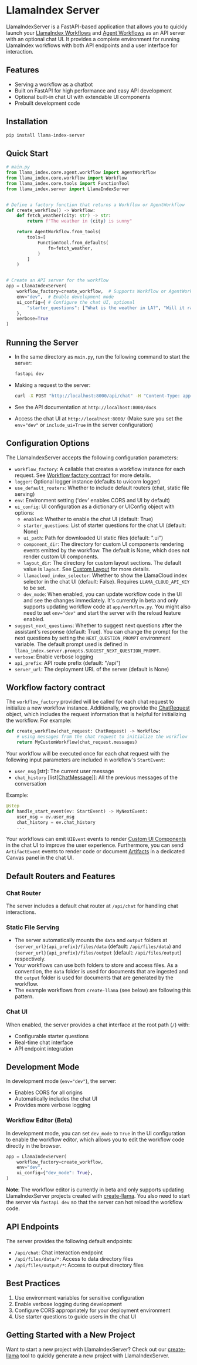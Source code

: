 # LlamaIndex Server

LlamaIndexServer is a FastAPI-based application that allows you to quickly launch your [LlamaIndex Workflows](https://docs.llamaindex.ai/en/stable/module_guides/workflow/#workflows) and [Agent Workflows](https://docs.llamaindex.ai/en/stable/understanding/agent/multi_agent/) as an API server with an optional chat UI. It provides a complete environment for running LlamaIndex workflows with both API endpoints and a user interface for interaction.

## Features

- Serving a workflow as a chatbot
- Built on FastAPI for high performance and easy API development
- Optional built-in chat UI with extendable UI components
- Prebuilt development code

## Installation

```bash
pip install llama-index-server
```

## Quick Start

```python
# main.py
from llama_index.core.agent.workflow import AgentWorkflow
from llama_index.core.workflow import Workflow
from llama_index.core.tools import FunctionTool
from llama_index.server import LlamaIndexServer


# Define a factory function that returns a Workflow or AgentWorkflow
def create_workflow() -> Workflow:
    def fetch_weather(city: str) -> str:
        return f"The weather in {city} is sunny"

    return AgentWorkflow.from_tools(
        tools=[
            FunctionTool.from_defaults(
                fn=fetch_weather,
            )
        ]
    )


# Create an API server for the workflow
app = LlamaIndexServer(
    workflow_factory=create_workflow,  # Supports Workflow or AgentWorkflow
    env="dev",  # Enable development mode
    ui_config={ # Configure the chat UI, optional
        "starter_questions": ["What is the weather in LA?", "Will it rain in SF?"],
    },
    verbose=True
)
```

## Running the Server

- In the same directory as `main.py`, run the following command to start the server:

  ```bash
  fastapi dev
  ```

- Making a request to the server:

  ```bash
  curl -X POST "http://localhost:8000/api/chat" -H "Content-Type: application/json" -d '{"message": "What is the weather in Tokyo?"}'
  ```

- See the API documentation at `http://localhost:8000/docs`
- Access the chat UI at `http://localhost:8000/` (Make sure you set the `env="dev"` or `include_ui=True` in the server configuration)

## Configuration Options

The LlamaIndexServer accepts the following configuration parameters:

- `workflow_factory`: A callable that creates a workflow instance for each request. See [Workflow factory contract](#workflow-factory-contract) for more details.
- `logger`: Optional logger instance (defaults to uvicorn logger)
- `use_default_routers`: Whether to include default routers (chat, static file serving)
- `env`: Environment setting ('dev' enables CORS and UI by default)
- `ui_config`: UI configuration as a dictionary or UIConfig object with options:
  - `enabled`: Whether to enable the chat UI (default: True)
  - `starter_questions`: List of starter questions for the chat UI (default: None)
  - `ui_path`: Path for downloaded UI static files (default: ".ui")
  - `component_dir`: The directory for custom UI components rendering events emitted by the workflow. The default is None, which does not render custom UI components.
  - `layout_dir`: The directory for custom layout sections. The default value is `layout`. See [Custom Layout](https://github.com/run-llama/create-llama/blob/main/python/llama-index-server/docs/custom_layout.md) for more details.
  - `llamacloud_index_selector`: Whether to show the LlamaCloud index selector in the chat UI (default: False). Requires `LLAMA_CLOUD_API_KEY` to be set.
  - `dev_mode`: When enabled, you can update workflow code in the UI and see the changes immediately. It's currently in beta and only supports updating workflow code at `app/workflow.py`. You might also need to set `env="dev"` and start the server with the reload feature enabled.
- `suggest_next_questions`: Whether to suggest next questions after the assistant's response (default: True). You can change the prompt for the next questions by setting the `NEXT_QUESTION_PROMPT` environment variable. The default prompt used is defined in  `llama_index.server.prompts.SUGGEST_NEXT_QUESTION_PROMPT`.
- `verbose`: Enable verbose logging
- `api_prefix`: API route prefix (default: "/api")
- `server_url`: The deployment URL of the server (default is None)

## Workflow factory contract

The `workflow_factory` provided will be called for each chat request to initialize a new workflow instance. Additionally, we provide the [ChatRequest](https://github.com/run-llama/create-llama/blob/afe9e9fc16427d20e1dfb635a45e7ed4b46285cb/python/llama-index-server/llama_index/server/api/models.py#L32) object, which includes the request information that is helpful for initializing the workflow. For example:
```python
def create_workflow(chat_request: ChatRequest) -> Workflow:
    # using messages from the chat request to initialize the workflow
    return MyCustomWorkflow(chat_request.messages)
```

Your workflow will be executed once for each chat request with the following input parameters are included in workflow's `StartEvent`:
- `user_msg` [str]: The current user message
- `chat_history` [list[[ChatMessage](https://docs.llamaindex.ai/en/stable/api_reference/prompts/#llama_index.core.prompts.ChatMessage)]]: All the previous messages of the conversation

Example:
```python
@step
def handle_start_event(ev: StartEvent) -> MyNextEvent:
    user_msg = ev.user_msg
    chat_history = ev.chat_history
    ...
```

Your workflows can emit `UIEvent` events to render [Custom UI Components](https://github.com/run-llama/create-llama/blob/main/python/llama-index-server/docs/custom_ui_component.md) in the chat UI to improve the user experience.
Furthermore, you can send `ArtifactEvent` events to render code or document [Artifacts](https://github.com/run-llama/create-llama/blob/main/python/llama-index-server/docs/custom_artifact_event.md) in a dedicated Canvas panel in the chat UI.

## Default Routers and Features

### Chat Router

The server includes a default chat router at `/api/chat` for handling chat interactions.

### Static File Serving

- The server automatically mounts the `data` and `output` folders at `{server_url}{api_prefix}/files/data` (default: `/api/files/data`) and `{server_url}{api_prefix}/files/output` (default: `/api/files/output`) respectively.
- Your workflows can use both folders to store and access files. As a convention, the `data` folder is used for documents that are ingested and the `output` folder is used for documents that are generated by the workflow.
- The example workflows from `create-llama` (see below) are following this pattern.

### Chat UI

When enabled, the server provides a chat interface at the root path (`/`) with:

- Configurable starter questions
- Real-time chat interface
- API endpoint integration

## Development Mode

In development mode (`env="dev"`), the server:

- Enables CORS for all origins
- Automatically includes the chat UI
- Provides more verbose logging

### Workflow Editor (Beta)

In development mode, you can set `dev_mode` to `True` in the UI configuration to enable the workflow editor, which allows you to edit the workflow code directly in the browser.

```python
app = LlamaIndexServer(
    workflow_factory=create_workflow,
    env="dev",
    ui_config={"dev_mode": True},
)
```

**Note**: The workflow editor is currently in beta and only supports updating LlamaIndexServer projects created with [create-llama](https://github.com/run-llama/create-llama/). You also need to start the server via `fastapi dev` so that the server can hot reload the workflow code.

## API Endpoints

The server provides the following default endpoints:

- `/api/chat`: Chat interaction endpoint
- `/api/files/data/*`: Access to data directory files
- `/api/files/output/*`: Access to output directory files

## Best Practices

1. Use environment variables for sensitive configuration
2. Enable verbose logging during development
3. Configure CORS appropriately for your deployment environment
4. Use starter questions to guide users in the chat UI

## Getting Started with a New Project

Want to start a new project with LlamaIndexServer? Check out our [create-llama](https://github.com/run-llama/create-llama) tool to quickly generate a new project with LlamaIndexServer.
